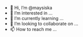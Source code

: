 - 👋 Hi, I’m @maysiska
- 👀 I’m interested in ...
- 🌱 I’m currently learning ...
- 💞️ I’m looking to collaborate on ...
- 📫 How to reach me ...

<!---
maysiska/maysiska is a ✨ special ✨ repository because its `README.md` (this file) appears on your GitHub profile.
You can click the Preview link to take a look at your changes.
--->
